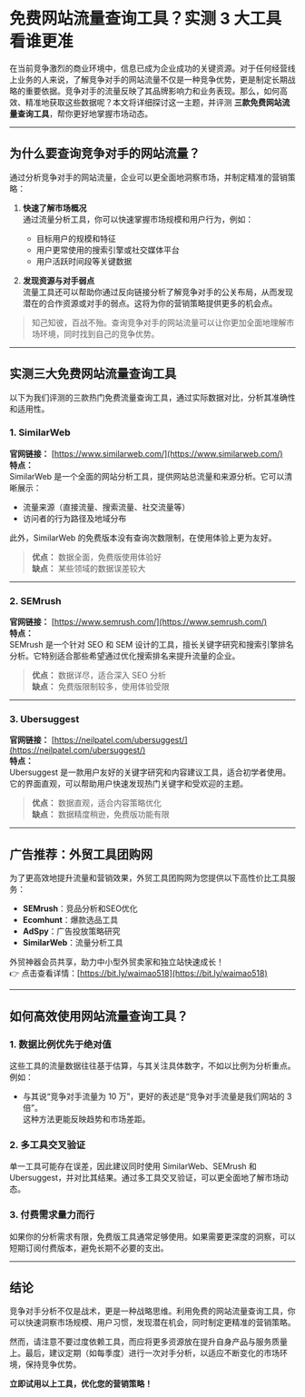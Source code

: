 # 免费网站流量查询工具？实测 3 大工具看谁更准

在当前竞争激烈的商业环境中，信息已成为企业成功的关键资源。对于任何经营线上业务的人来说，了解竞争对手的网站流量不仅是一种竞争优势，更是制定长期战略的重要依据。竞争对手的流量反映了其品牌影响力和业务表现。那么，如何高效、精准地获取这些数据呢？本文将详细探讨这一主题，并评测 **三款免费网站流量查询工具**，帮你更好地掌握市场动态。

---

## 为什么要查询竞争对手的网站流量？

通过分析竞争对手的网站流量，企业可以更全面地洞察市场，并制定精准的营销策略：

1. **快速了解市场概况**  
   通过流量分析工具，你可以快速掌握市场规模和用户行为，例如：
   - 目标用户的规模和特征
   - 用户更常使用的搜索引擎或社交媒体平台
   - 用户活跃时间段等关键数据

2. **发现资源与对手弱点**  
   流量工具还可以帮助你通过反向链接分析了解竞争对手的公关布局，从而发现潜在的合作资源或对手的弱点。这将为你的营销策略提供更多的机会点。

> 知己知彼，百战不殆。查询竞争对手的网站流量可以让你更加全面地理解市场环境，同时找到自己的竞争优势。

---

## 实测三大免费网站流量查询工具

以下为我们评测的三款热门免费流量查询工具，通过实际数据对比，分析其准确性和适用性。

### 1. **SimilarWeb**
**官网链接：** [https://www.similarweb.com/](https://www.similarweb.com/)  
**特点：**  
SimilarWeb 是一个全面的网站分析工具，提供网站总流量和来源分析。它可以清晰展示：
- 流量来源（直接流量、搜索流量、社交流量等）
- 访问者的行为路径及地域分布

此外，SimilarWeb 的免费版本没有查询次数限制，在使用体验上更为友好。

> **优点：** 数据全面，免费版使用体验好  
> **缺点：** 某些领域的数据误差较大  

---

### 2. **SEMrush**
**官网链接：** [https://www.semrush.com/](https://www.semrush.com/)  
**特点：**  
SEMrush 是一个针对 SEO 和 SEM 设计的工具，擅长关键字研究和搜索引擎排名分析。它特别适合那些希望通过优化搜索排名来提升流量的企业。

> **优点：** 数据详尽，适合深入 SEO 分析  
> **缺点：** 免费版限制较多，使用体验受限  

---

### 3. **Ubersuggest**
**官网链接：** [https://neilpatel.com/ubersuggest/](https://neilpatel.com/ubersuggest/)  
**特点：**  
Ubersuggest 是一款用户友好的关键字研究和内容建议工具，适合初学者使用。它的界面直观，可以帮助用户快速发现热门关键字和受欢迎的主题。

> **优点：** 数据直观，适合内容策略优化  
> **缺点：** 数据精度稍逊，免费版功能有限  

---

## 广告推荐：外贸工具团购网

为了更高效地提升流量和营销效果，外贸工具团购网为您提供以下高性价比工具服务：
- **SEMrush**：竞品分析和SEO优化  
- **Ecomhunt**：爆款选品工具  
- **AdSpy**：广告投放策略研究  
- **SimilarWeb**：流量分析工具

外贸神器会员共享，助力中小型外贸卖家和独立站快速成长！  
👉 点击查看详情：[https://bit.ly/waimao518](https://bit.ly/waimao518)

---

## 如何高效使用网站流量查询工具？

### 1. **数据比例优先于绝对值**
这些工具的流量数据往往基于估算，与其关注具体数字，不如以比例为分析重点。例如：
- 与其说“竞争对手流量为 10 万”，更好的表述是“竞争对手流量是我们网站的 3 倍”。  
这种方法更能反映趋势和市场差距。

### 2. **多工具交叉验证**
单一工具可能存在误差，因此建议同时使用 SimilarWeb、SEMrush 和 Ubersuggest，并对比其结果。通过多工具交叉验证，可以更全面地了解市场动态。

### 3. **付费需求量力而行**
如果你的分析需求有限，免费版工具通常足够使用。如果需要更深度的洞察，可以短期订阅付费版本，避免长期不必要的支出。

---

## 结论

竞争对手分析不仅是战术，更是一种战略思维。利用免费的网站流量查询工具，你可以快速洞察市场规模、用户习惯，发现潜在机会，同时制定更精准的营销策略。

然而，请注意不要过度依赖工具，而应将更多资源放在提升自身产品与服务质量上。最后，建议定期（如每季度）进行一次对手分析，以适应不断变化的市场环境，保持竞争优势。

**立即试用以上工具，优化您的营销策略！**
